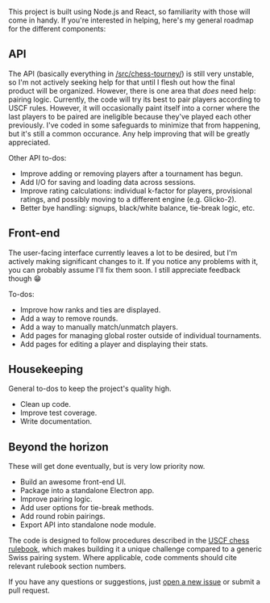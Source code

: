 This project is built using Node.js and React, so familiarity with those will come in handy. If you're interested in helping, here's my general roadmap for the different components:

## API

The API (basically everything in [/src/chess-tourney/](/src/chess-tourney/)) is still very unstable, so I'm not actively seeking help for that until I flesh out how the final product will be organized. However, there is one area that *does* need help: pairing logic. Currently, the code will try its best to pair players according to USCF rules. However, it will occasionally paint itself into a corner where the last players to be paired are ineligible because they've played each other previously. I've coded in some safeguards to minimize that from happening, but it's still a common occurance. Any help improving that will be greatly appreciated.

Other API to-dos:

- Improve adding or removing players after a tournament has begun.
- Add I/O for saving and loading data across sessions.
- Improve rating calculations: individual k-factor for players, provisional ratings, and possibly moving to a different engine (e.g. Glicko-2).
- Better bye handling: signups, black/white balance, tie-break logic, etc.

## Front-end

The user-facing interface currently leaves a lot to be desired, but I'm actively making significant changes to it. If you notice any problems with it, you can probably assume I'll fix them soon. I still appreciate feedback though 😁

To-dos:

- Improve how ranks and ties are displayed.
- Add a way to remove rounds.
- Add a way to manually match/unmatch players.
- Add pages for managing  global roster outside of individual tournaments.
- Add pages for editing a player and displaying their stats.

## Housekeeping

General to-dos to keep the project's quality high.

- Clean up code.
- Improve test coverage.
- Write documentation.

## Beyond the horizon

These will get done eventually, but is very low priority now.

- Build an awesome front-end UI.
- Package into a standalone Electron app.
- Improve pairing logic.
- Add user options for tie-break methods.
- Add round robin pairings.
- Export API into standalone node module.


The code is designed to follow procedures described in the [USCF chess rulebook](http://www.uschess.org/content/view/7752/369/), which makes building it a unique challenge compared to a generic Swiss pairing system. Where applicable, code comments should cite relevant rulebook section numbers.

If you have any questions or suggestions, just [open a new issue](https://github.com/johnridesabike/chessahoochee/issues) or submit a pull request.